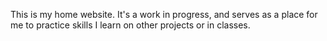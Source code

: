 This is my home website. 
It's a work in progress, and serves as a place for me to practice skills I learn on other projects or in classes.
